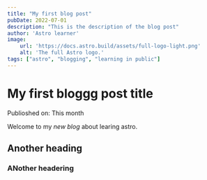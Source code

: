 ```yaml
---
title: "My first blog post"
pubDate: 2022-07-01
description: "This is the description of the blog post"
author: 'Astro learner'
image:
    url: 'https://docs.astro.build/assets/full-logo-light.png' 
    alt: 'The full Astro logo.'
tags: ["astro", "blogging", "learning in public"]
---
```


# My first bloggg post title

Publioshed on: This month

Welcome to my _new blog_ about learing astro.

## Another heading

### ANother headering